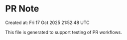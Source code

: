 # PR Note

Created at: Fri 17 Oct 2025 21:52:48 UTC

This file is generated to support testing of PR workflows.
